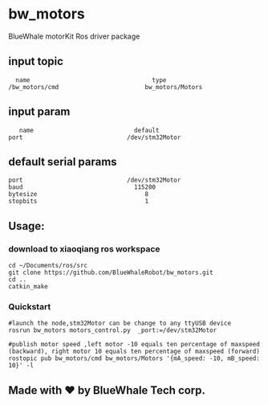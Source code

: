 # bw_motors
BlueWhale motorKit Ros driver  package

## input topic
      name                                  type        
    /bw_motors/cmd                        bw_motors/Motors      

## input param   
       name                            default
    port                             /dev/stm32Motor

## default serial params
    port                             /dev/stm32Motor
    baud                               115200
    bytesize                              8
    stopbits                              1

## Usage:
### download to xiaoqiang ros workspace
```
cd ~/Documents/ros/src
git clone https://github.com/BlueWhaleRobot/bw_motors.git
cd ..
catkin_make
```
### Quickstart
```
#launch the node,stm32Motor can be change to any ttyUSB device
rosrun bw_motors motors_control.py  _port:=/dev/stm32Motor

#publish motor speed ,left motor -10 equals ten percentage of maxspeed (backward), right motor 10 equals ten percentage of maxspeed (forward)
rostopic pub bw_motors/cmd bw_motors/Motors '{mA_speed: -10, mB_speed: 10}' -l
```
## Made with :heart: by BlueWhale Tech corp.

